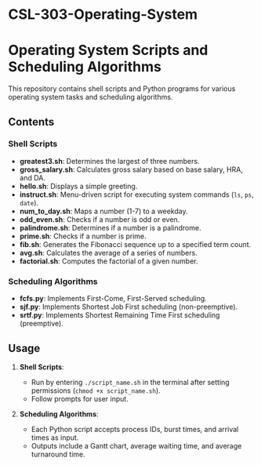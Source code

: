 # CSL-303-Operating-System

# Operating System Scripts and Scheduling Algorithms

This repository contains shell scripts and Python programs for various operating system tasks and scheduling algorithms.

## Contents

### Shell Scripts
- **greatest3.sh**: Determines the largest of three numbers.
- **gross_salary.sh**: Calculates gross salary based on base salary, HRA, and DA.
- **hello.sh**: Displays a simple greeting.
- **instruct.sh**: Menu-driven script for executing system commands (`ls`, `ps`, `date`).
- **num_to_day.sh**: Maps a number (1-7) to a weekday.
- **odd_even.sh**: Checks if a number is odd or even.
- **palindrome.sh**: Determines if a number is a palindrome.
- **prime.sh**: Checks if a number is prime.
- **fib.sh**: Generates the Fibonacci sequence up to a specified term count.
- **avg.sh**: Calculates the average of a series of numbers.
- **factorial.sh**: Computes the factorial of a given number.

### Scheduling Algorithms
- **fcfs.py**: Implements First-Come, First-Served scheduling.
- **sjf.py**: Implements Shortest Job First scheduling (non-preemptive).
- **srtf.py**: Implements Shortest Remaining Time First scheduling (preemptive).

## Usage

1. **Shell Scripts**:  
   - Run by entering `./script_name.sh` in the terminal after setting permissions (`chmod +x script_name.sh`).
   - Follow prompts for user input.

2. **Scheduling Algorithms**:  
   - Each Python script accepts process IDs, burst times, and arrival times as input.
   - Outputs include a Gantt chart, average waiting time, and average turnaround time.

